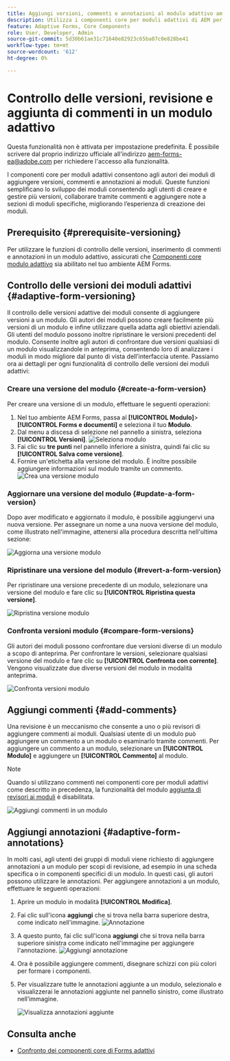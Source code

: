 ```yaml
---
title: Aggiungi versioni, commenti e annotazioni al modulo adattivo am AEM 6.5.
description: Utilizza i componenti core per moduli adattivi di AEM per aggiungere commenti, annotazioni e versioni a un modulo adattivo.
feature: Adaptive Forms, Core Components
role: User, Developer, Admin
source-git-commit: 5d30b61ae31c71640e82923c65ba07c0e828be41
workflow-type: tm+mt
source-wordcount: '612'
ht-degree: 0%

---
```


# Controllo delle versioni, revisione e aggiunta di commenti in un modulo adattivo

<span class="preview">Questa funzionalità non è attivata per impostazione predefinita. È possibile scrivere dal proprio indirizzo ufficiale all&#39;indirizzo aem-forms-ea@adobe.com per richiedere l&#39;accesso alla funzionalità.</span>

I componenti core per moduli adattivi consentono agli autori dei moduli di aggiungere versioni, commenti e annotazioni ai moduli. Queste funzioni semplificano lo sviluppo dei moduli consentendo agli utenti di creare e gestire più versioni, collaborare tramite commenti e aggiungere note a sezioni di moduli specifiche, migliorando l’esperienza di creazione dei moduli.

## Prerequisito {#prerequisite-versioning}

Per utilizzare le funzioni di controllo delle versioni, inserimento di commenti e annotazioni in un modulo adattivo, assicurati che [Componenti core modulo adattivo](/help/forms/using/enable-adaptive-forms-core-components.md) sia abilitato nel tuo ambiente AEM Forms.

## Controllo delle versioni dei moduli adattivi {#adaptive-form-versioning}

Il controllo delle versioni adattive dei moduli consente di aggiungere versioni a un modulo. Gli autori dei moduli possono creare facilmente più versioni di un modulo e infine utilizzare quella adatta agli obiettivi aziendali. Gli utenti del modulo possono inoltre ripristinare le versioni precedenti del modulo. Consente inoltre agli autori di confrontare due versioni qualsiasi di un modulo visualizzandole in anteprima, consentendo loro di analizzare i moduli in modo migliore dal punto di vista dell’interfaccia utente. Passiamo ora ai dettagli per ogni funzionalità di controllo delle versioni dei moduli adattivi:

### Creare una versione del modulo {#create-a-form-version}

Per creare una versione di un modulo, effettuare le seguenti operazioni:

1. Nel tuo ambiente AEM Forms, passa al **[!UICONTROL Modulo]**>**[!UICONTROL Forms e documenti]** e seleziona il tuo **Modulo**.
1. Dal menu a discesa di selezione nel pannello a sinistra, seleziona **[!UICONTROL Versioni]**.
   ![Seleziona modulo](assets/select-a-form.png)
1. Fai clic su **tre punti** nel pannello inferiore a sinistra, quindi fai clic su **[!UICONTROL Salva come versione]**.
1. Fornire un&#39;etichetta alla versione del modulo. È inoltre possibile aggiungere informazioni sul modulo tramite un commento.
   ![Crea una versione modulo](assets/create-a-form-version.png)

### Aggiornare una versione del modulo {#update-a-form-version}

Dopo aver modificato e aggiornato il modulo, è possibile aggiungervi una nuova versione. Per assegnare un nome a una nuova versione del modulo, come illustrato nell&#39;immagine, attenersi alla procedura descritta nell&#39;ultima sezione:

![Aggiorna una versione modulo](assets/update-a-form-version.png)

### Ripristinare una versione del modulo {#revert-a-form-version}

Per ripristinare una versione precedente di un modulo, selezionare una versione del modulo e fare clic su **[!UICONTROL Ripristina questa versione]**.

![Ripristina versione modulo](assets/revert-form-version.png)

### Confronta versioni modulo {#compare-form-versions}

Gli autori dei moduli possono confrontare due versioni diverse di un modulo a scopo di anteprima. Per confrontare le versioni, selezionare qualsiasi versione del modulo e fare clic su **[!UICONTROL Confronta con corrente]**. Vengono visualizzate due diverse versioni del modulo in modalità anteprima.

![Confronta versioni modulo](assets/compare-form-versions.png)

## Aggiungi commenti {#add-comments}

Una revisione è un meccanismo che consente a uno o più revisori di aggiungere commenti ai moduli. Qualsiasi utente di un modulo può aggiungere un commento a un modulo o esaminarlo tramite commenti. Per aggiungere un commento a un modulo, selezionare un **[!UICONTROL Modulo]** e aggiungere un **[!UICONTROL Commento]** al modulo.

>[!NOTE]
> Quando si utilizzano commenti nei componenti core per moduli adattivi come descritto in precedenza, la funzionalità del modulo [aggiunta di revisori ai moduli](/help/forms/using/create-reviews-forms.md) è disabilitata.


![Aggiungi commenti in un modulo](assets/form-comments.png)

## Aggiungi annotazioni {#adaptive-form-annotations}

In molti casi, agli utenti dei gruppi di moduli viene richiesto di aggiungere annotazioni a un modulo per scopi di revisione, ad esempio in una scheda specifica o in componenti specifici di un modulo. In questi casi, gli autori possono utilizzare le annotazioni.
Per aggiungere annotazioni a un modulo, effettuare le seguenti operazioni:

1. Aprire un modulo in modalità **[!UICONTROL Modifica]**.

1. Fai clic sull&#39;icona **aggiungi** che si trova nella barra superiore destra, come indicato nell&#39;immagine.
   ![Annotazione](assets/annotation.png)

1. A questo punto, fai clic sull&#39;icona **aggiungi** che si trova nella barra superiore sinistra come indicato nell&#39;immagine per aggiungere l&#39;annotazione.
   ![Aggiungi annotazione](assets/add-annotation.png)

1. Ora è possibile aggiungere commenti, disegnare schizzi con più colori per formare i componenti.

1. Per visualizzare tutte le annotazioni aggiunte a un modulo, selezionalo e visualizzerai le annotazioni aggiunte nel pannello sinistro, come illustrato nell’immagine.

   ![Visualizza annotazioni aggiunte](assets/see-annotations.png)

## Consulta anche

* [Confronto dei componenti core di Forms adattivi](/help/forms/using/compare-forms-core-components.md)
